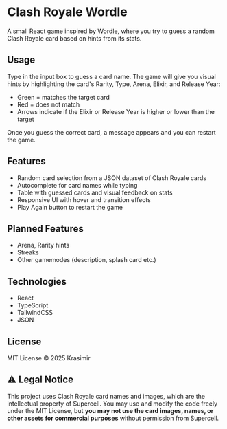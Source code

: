 # Clash Royale Wordle
A small React game inspired by Wordle, where you try to guess a random Clash Royale card based on hints from its stats.

## Usage
Type in the input box to guess a card name. The game will give you visual hints by highlighting the card's Rarity, Type, Arena, Elixir, and Release Year:
* Green = matches the target card
* Red = does not match
* Arrows indicate if the Elixir or Release Year is higher or lower than the target

Once you guess the correct card, a message appears and you can restart the game.

## Features
* Random card selection from a JSON dataset of Clash Royale cards
* Autocomplete for card names while typing
* Table with guessed cards and visual feedback on stats
* Responsive UI with hover and transition effects
* Play Again button to restart the game

## Planned Features
* Arena, Rarity hints
* Streaks
* Other gamemodes (description, splash card etc.)

## Technologies
* React
* TypeScript
* TailwindCSS
* JSON

## License
MIT License © 2025 Krasimir

## ⚠️ Legal Notice
This project uses Clash Royale card names and images, which are the intellectual property of Supercell. 
You may use and modify the code freely under the MIT License, but **you may not use the card images, names, or other assets for commercial purposes** without permission from Supercell.